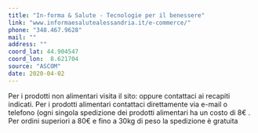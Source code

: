 ```yaml
---
title: "In-forma & Salute - Tecnologie per il benessere"
link: "www.informaesalutealessandria.it/e-commerce/"
phone: "348.467.9628"
mail: ""
address: ""
coord_lat: 44.904547
coord_lon:  8.621704
source: "ASCOM"
date: 2020-04-02
---
```


Per i prodotti non alimentari visita il sito: oppure contattaci ai recapiti indicati. Per i prodotti alimentari contattaci direttamente via e-mail o telefono (ogni singola spedizione dei prodotti alimentari ha un costo di 8€ . Per ordini superiori a 80€ e fino a 30kg di peso la spedizione è gratuita
